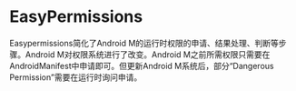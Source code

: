 # EasyPermissions
Easypermissions简化了Android M的运行时权限的申请、结果处理、判断等步骤。Android M对权限系统进行了改变。Android M之前所需权限只需要在AndroidManifest中申请即可。但更新Android M系统后，部分“Dangerous Permission”需要在运行时询问申请。
